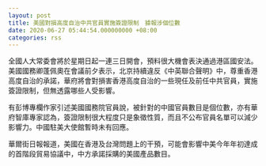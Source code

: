 ```yaml
---
layout: post
title: 美國對損高度自治中共官員實施簽證限制　據報涉個位數
date: 2020-06-27 05:44:54.000000000 +08:00
categories: rss
---
```


全國人大常委會將於星期日起一連三日開會，預料很大機會表決通過港區國安法。美國國務卿蓬佩奧在會議前夕表示，北京持續違反《中英聯合聲明》中，尊重香港高度自治的承諾，華府將會對損害香港高度自治的一些現任及前任中共官員，實施簽證限制，但無透露哪些人受影響。

有彭博專欄作家引述美國國務院官員說，被針對的中國官員數目是個位數，亦有華府智庫專家認為，簽證限制很大程度只是象徵性質，而且不公布官員名單可以減少影響力。中國駐美大使館暫時未有回應。

華爾街日報報道，美國在香港及台灣問題上的干預，可能會影響中美今年年初達成的首階段貿易協議中，中方承諾採購的美國產品數目。
